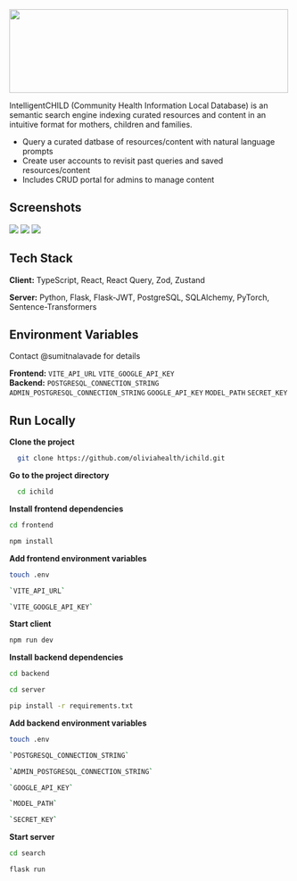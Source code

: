 <img src="https://github.com/oliviahealth/ichild/assets/48499839/793bf4eb-18ee-4028-8d57-422aff598fd3" width="500px" height="150px"/>

IntelligentCHILD (Community Health Information Local Database) is an semantic search engine indexing curated resources and content in an intuitive format for mothers, children and families.

- Query a curated datbase of resources/content with natural language prompts
- Create user accounts to revisit past queries and saved resources/content
- Includes CRUD portal for admins to manage content

## Screenshots  
<img src="https://github.com/oliviahealth/ichild/assets/48499839/e1b713bd-a3ae-4680-afb8-bdbaf8d80137" />

<img src="https://github.com/oliviahealth/ichild/assets/48499839/9176c69d-7c5d-43fb-a01c-ddf966c33332" />

<img src="https://github.com/oliviahealth/ichild/assets/48499839/f9bbdceb-8149-4206-bf0d-5af76b299e4c" />

## Tech Stack  

**Client:** TypeScript, React, React Query, Zod, Zustand

**Server:** Python, Flask, Flask-JWT, PostgreSQL, SQLAlchemy, PyTorch, Sentence-Transformers

## Environment Variables
Contact @sumitnalavade for details

**Frontend:** `VITE_API_URL` `VITE_GOOGLE_API_KEY`  
**Backend:** `POSTGRESQL_CONNECTION_STRING` `ADMIN_POSTGRESQL_CONNECTION_STRING` `GOOGLE_API_KEY` `MODEL_PATH` `SECRET_KEY`

## Run Locally
**Clone the project**
~~~bash  
  git clone https://github.com/oliviahealth/ichild.git
~~~

**Go to the project directory**
~~~bash  
  cd ichild
~~~

**Install frontend dependencies**
~~~bash
cd frontend
~~~

~~~bash  
npm install
~~~

**Add frontend environment variables**
~~~bash  
touch .env
~~~

~~~bash  
`VITE_API_URL`

`VITE_GOOGLE_API_KEY`
~~~

**Start client**
~~~bash  
npm run dev
~~~

**Install backend dependencies**
~~~bash  
cd backend
~~~

~~~bash
cd server
~~~

~~~bash  
pip install -r requirements.txt
~~~

**Add backend environment variables**
~~~bash  
touch .env
~~~

~~~bash  
`POSTGRESQL_CONNECTION_STRING`

`ADMIN_POSTGRESQL_CONNECTION_STRING`

`GOOGLE_API_KEY`

`MODEL_PATH`

`SECRET_KEY`
~~~

**Start server**
~~~bash  
cd search
~~~

~~~bash  
flask run
~~~
